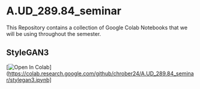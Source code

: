 # A.UD_289.84_seminar

This Repository contains a collection of Google Colab Notebooks that we will be using throughout the semester. 

## StyleGAN3
[![Open In Colab](https://colab.research.google.com/assets/colab-badge.svg)](https://colab.research.google.com/github/chrober24/A.UD_289.84_seminar/stylegan3.ipynb]
